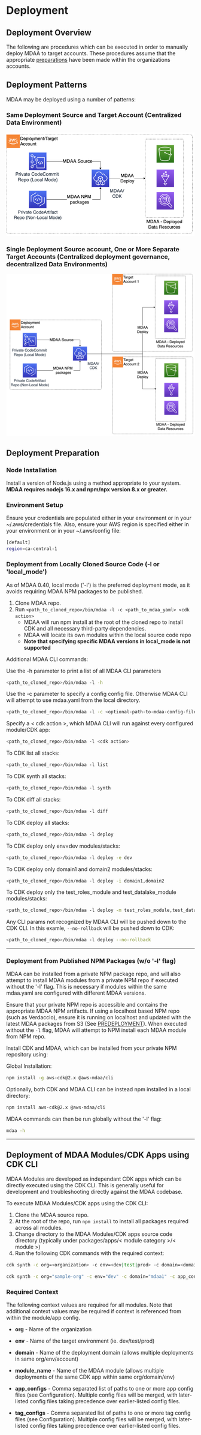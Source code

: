 # Deployment

## Deployment Overview

The following are procedures which can be executed in order to manually deploy MDAA to target accounts. These procedures assume that the appropriate [preparations](PREDEPLOYMENT.md) have been made within the organizations accounts.

## Deployment Patterns

MDAA may be deployed using a number of patterns:

### Same Deployment Source and Target Account (Centralized Data Environment)

![MDAA Deployment](docs/MDAA-Deployment-1.png)

### Single Deployment Source account, One or More Separate Target Accounts (Centralized deployment governance, decentralized Data Environments)

![MDAA Deployment](docs/MDAA-Deployment-2.png)

## Deployment Preparation

### Node Installation

Install a version of Node.js using a method appropriate to your system. **MDAA requires nodejs 16.x and npm/npx version 8.x or greater.**

### Environment Setup

Ensure your credentials are populated either in your environment or in your ~/.aws/credentials file.
Also, ensure your AWS region is specified either in your environment or in your ~/.aws/config file:

```bash
[default]
region=ca-central-1
```

### Deployment from Locally Cloned Source Code (-l or 'local_mode')

As of MDAA 0.40, local mode ('-l') is the preferred deployment mode, as it avoids requiring MDAA NPM packages to be published.

1. Clone MDAA repo.
2. Run `<path_to_cloned_repo>/bin/mdaa -l -c <path_to_mdaa_yaml> <cdk action>`
   * MDAA will run npm install at the root of the cloned repo to install CDK and all necessary third-party dependencies.
   * MDAA will locate its own modules within the local source code repo
   * **Note that specifying specific MDAA versions in local_mode is not supported**

Additional MDAA CLI commands:

Use the -h parameter to print a list of all MDAA CLI parameters

```bash
<path_to_cloned_repo>/bin/mdaa -l -h
```

Use the -c parameter to specify a config config file. Otherwise MDAA CLI will attempt to use mdaa.yaml from the local directory.

```bash
<path_to_cloned_repo>/bin/mdaa -l -c <optional-path-to-mdaa-config-file> <cdk action>
```

Specify a < cdk action >, which MDAA CLI will run against every configured module/CDK app:

```bash
<path_to_cloned_repo>/bin/mdaa -l <cdk action>
```

To CDK list all stacks:

```bash
<path_to_cloned_repo>/bin/mdaa -l list
```

To CDK synth all stacks:

```bash
<path_to_cloned_repo>/bin/mdaa -l synth
```

To CDK diff all stacks:

```bash
<path_to_cloned_repo>/bin/mdaa -l diff
```

To CDK deploy all stacks:

```bash
<path_to_cloned_repo>/bin/mdaa -l deploy
```

To CDK deploy only env=dev modules/stacks:

```bash
<path_to_cloned_repo>/bin/mdaa -l deploy -e dev
```

To CDK deploy only domain1 and domain2 modules/stacks:

```bash
<path_to_cloned_repo>/bin/mdaa -l deploy -i domain1,domain2
```

To CDK deploy only the test_roles_module and test_datalake_module modules/stacks:

```bash
<path_to_cloned_repo>/bin/mdaa -l deploy -m test_roles_module,test_datalake_module
```

Any CLI params not recognized by MDAA CLI will be pushed down to the CDK CLI. In this examle, `--no-rollback` will be pushed down to CDK:

```bash
<path_to_cloned_repo>/bin/mdaa -l deploy --no-rollback
```

***

### Deployment from Published NPM Packages (w/o '-l' flag)

MDAA can be installed from a private NPM package repo, and will also attempt to install MDAA modules from a private NPM repo if executed without the '-l' flag. This is necessary if modules within the same mdaa.yaml are configured with different MDAA versions.

Ensure that your private NPM repo is accessible and contains the appropriate MDAA NPM artifacts. If using a localhost based NPM repo (such as Verdaccio), ensure it is running on localhost and updated with the latest MDAA packages from S3 (See [PREDEPLOYMENT](PREDEPLOYMENT.md)). When executed without the `-l` flag, MDAA will attempt to NPM install each MDAA module from NPM repo.

Install CDK and MDAA, which can be installed from your private NPM repository using:

Global Installation:

```bash
npm install -g aws-cdk@2.x @aws-mdaa/cli
```

Optionally, both CDK and MDAA CLI can be instead npm installed in a local directory:

```bash
npm install aws-cdk@2.x @aws-mdaa/cli
```

MDAA commands can then be run globally without the '-l' flag:

```bash
mdaa -h
```

***

## Deployment of MDAA Modules/CDK Apps using CDK CLI

MDAA Modules are developed as independant CDK apps which can be directly executed using the CDK CLI. This is generally useful for development and troubleshooting directly against the MDAA codebase.

To execute MDAA Modules/CDK apps using the CDK CLI:

1. Clone the MDAA source repo.
2. At the root of the repo, run `npm install` to install all packages required across all modules.
3. Change directory to the MDAA Modules/CDK apps source code directory (typically under packages/apps/< module category >/< module >)
4. Run the following CDK commands with the required context:

```bash
cdk synth -c org=<organization> -c env=<dev|test|prod> -c domain=<domain name> -c app_configs=<app_config_paths> -c tag_configs=<tag_config_paths> -c module_name=<module_name>
```

```bash
cdk synth -c org="sample-org" -c env="dev" -c domain="mdaa1" -c app_configs="warehouse.yaml" -c tag_configs="tags.yaml"  -c module_name="testing"
```

### Required Context

The following context values are required for all modules. Note that additional context values may be required if context is referenced from within the module/app config.

* **org** - Name of the organization

* **env** - Name of the target environment (ie. dev/test/prod)

* **domain** - Name of the deployment domain (allows multiple deployments in same org/env/account)

* **module_name** - Name of the MDAA module (allows multiple deployments of the same CDK app within same org/domain/env)

* **app_configs** - Comma separated list of paths to one or more app config files (see Configuration). Multiple config files will be merged, with later-listed config files taking precedence over earlier-listed config files.

* **tag_configs** - Comma separated list of paths to one or more tag config files (see Configuration). Multiple config files will be merged, with later-listed config files taking precedence over earlier-listed config files.
